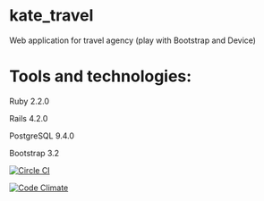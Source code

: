# kate_travel
Web application for travel agency (play with Bootstrap and Device)


# Tools and technologies:

Ruby 2.2.0

Rails 4.2.0

PostgreSQL 9.4.0

Bootstrap 3.2



[![Circle CI](https://circleci.com/gh/egrebenyuk/kate_travel/tree/master.svg?style=svg)](https://circleci.com/gh/egrebenyuk/kate_travel/tree/master)

[![Code Climate](https://codeclimate.com/github/egrebenyuk/kate_travel/badges/gpa.svg)](https://codeclimate.com/github/egrebenyuk/kate_travel)

